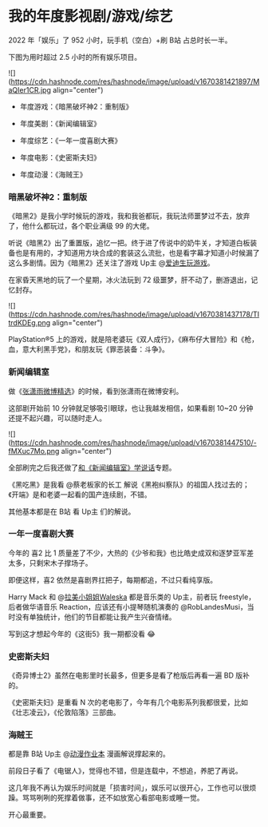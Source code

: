 # 我的年度影视剧/游戏/综艺

2022 年「娱乐」了 952 小时，玩手机（空白）+刷 B站 占总时长一半。

下图为用时超过 2.5 小时的所有娱乐项目。

![](https://cdn.hashnode.com/res/hashnode/image/upload/v1670381421897/MaQIer1CR.jpg align="center")

*   年度游戏：《暗黑破坏神2：重制版》
    
*   年度美剧：《新闻编辑室》
    
*   年度综艺：《一年一度喜剧大赛》
    
*   年度电影：《史密斯夫妇》
    
*   年度动漫：《海贼王》
    

### **暗黑破坏神2：重制版**

《暗黑2》是我小学时候玩的游戏，我和我爸都玩，我玩法师噩梦过不去，放弃了，他什么都玩过，各个职业满级 99 的大佬。

听说《暗黑2》出了重置版，追忆一把。终于进了传说中的奶牛关，才知道白板装备也是有用的，才知道用方块合成的套装这么流批，也是看字幕才知道小时候漏了这么多剧情。因为《暗黑2》还关注了游戏 Up主 @[爱迪生玩游戏](https://space.bilibili.com/629707370)。

在家昏天黑地的玩了一个星期，冰火法玩到 72 级噩梦，肝不动了，删游退出，记忆封存。

![](https://cdn.hashnode.com/res/hashnode/image/upload/v1670381437178/TItrdKDEg.png align="center")

PlayStation®5 上的游戏，就是陪老婆玩《双人成行》，《麻布仔大冒险》和《枪，血，意大利黑手党》，和朋友玩《罪恶装备：斗争》。

### **新闻编辑室**

做《[张潇雨微博精选](https://rili.zxy.wiki/)》的时候，看到张潇雨在微博安利。

这部剧开始前 10 分钟就足够吸引眼球，也让我越发相信，如果看剧 10~20 分钟还提不起兴趣，可以随时走人。

![](https://cdn.hashnode.com/res/hashnode/image/upload/v1670381447510/-fMXuc7Mo.png align="center")

全部刷完之后我还做了[和《新闻编辑室》学说话](http://mp.weixin.qq.com/s?__biz=MzI3MzU5MDA1OQ==&mid=2247486979&idx=1&sn=38b983b87a412331a3358f147ab9a9da&chksm=eb21bc47dc56355121ad12c6cb072cff8e8592274e03a35d188b172452b83c782011ce39ccfd&scene=21#wechat_redirect)专题。

《黑吃黑》是我看 @蔡老板家的长工 解说《黑袍纠察队》的祖国人找过去的；《开端》是和老婆一起看的国产连续剧，不错。

其他基本都是在 B站 看 Up主 们的解说。

### **一年一度喜剧大赛**

今年的 喜2 比 1 质量差了不少，大热的《少爷和我》也比皓史成双和逐梦亚军差太多，只剩宋木子撑场子。

即便这样，喜2 依然是喜剧界扛把子，每期都追，不过只看纯享版。

Harry Mack 和 @[拉美小姐姐Waleska](https://space.bilibili.com/1023951201/channel/collectiondetail?sid=521601) 都是音乐类的 Up主，前者玩 freestyle，后者做华语音乐 Reaction，应该还有小提琴随机演奏的 @RobLandesMusi，当时没有单独统计，他们的节目都能让我产生兴奋情绪。

写到这才想起今年的《这街5》我一期都没看 😂

### **史密斯夫妇**

《奇异博士2》虽然在电影里时长最多，但更多是看了枪版后再看一遍 BD 版补的。

《史密斯夫妇》是重看 N 次的老电影了，今年有几个电影系列我都很爱，比如《壮志凌云》，《伦敦陷落》三部曲。

### **海贼王**

都是靠 B站 Up主 @[动漫作业本](https://space.bilibili.com/488779255) 漫画解说撑起来的。

前段日子看了《电锯人》，觉得也不错，但是连载中，不想追，养肥了再说。

这几年我不再认为娱乐时间就是「损害时间」，娱乐可以很开心，工作也可以很烦躁。骂骂咧咧的死撑着做事，还不如放宽心看部电影或睡一觉。

开心最重要。